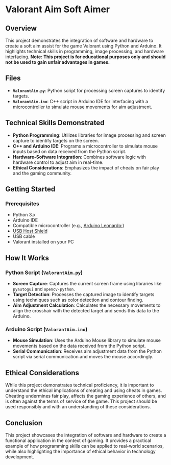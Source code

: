 # Valorant Aim Soft Aimer

## Overview

This project demonstrates the integration of software and hardware to create a soft aim assist for the game Valorant using Python and Arduino. It highlights technical skills in programming, image processing, and hardware interfacing. **Note: This project is for educational purposes only and should not be used to gain unfair advantages in games.**

## Files

- **`ValorantAim.py`**: Python script for processing screen captures to identify targets.
- **`ValorantAim.ino`**: C++ script in Arduino IDE for interfacing with a microcontroller to simulate mouse movements for aim adjustment.

## Technical Skills Demonstrated

- **Python Programming**: Utilizes libraries for image processing and screen capture to identify targets on the screen.
- **C++ and Arduino IDE**: Programs a microcontroller to simulate mouse inputs based on data received from the Python script.
- **Hardware-Software Integration**: Combines software logic with hardware control to adjust aim in real-time.
- **Ethical Considerations**: Emphasizes the impact of cheats on fair play and the gaming community.

## Getting Started

### Prerequisites

- Python 3.x
- Arduino IDE
- Compatible microcontroller (e.g., [Arduino Leonardo:](https://www.amazon.com/Arduino-org-A000057-Arduino-Leonardo-Headers/dp/B008A36R2Y/ref=pd_bxgy_d_sccl_1/133-9690621-7191529?pd_rd_i=B008A36R2Y&psc=1))
- [USB Host Shield](https://www.amazon.com/Compatible-Arduino-Support-Android-Function/dp/B08PNVKKBH/ref=sr_1_1?dib=eyJ2IjoiMSJ9.vxEQnO9htL-9Odp7SHmx-ouVjMMbBI_u_Ekc9qCw4A3_8LVHBqK50jAzujtkDdixTzB8tN5ZbxJhehcNAISYPLYBftHhIWjI1LSlV4E5TI2AX2MhVlfgShxJ1A2SF3gwzWXaOxta5Fbh5P9fsx6nGQSbcsVkJPfA_myHL4to6EAMrZIRgA4ThSx-f_5Lb7EuI8ZRKidor2xZmqonXsALSyKpYMnZbRSwVg8N9tHZfZWZlgCkdJ_bOCbT-OUbA627IfbYCShqrEWNe-Vnrv7YjHl5kswt0Bb9HZK5vuzdrjc.43IBYDTU_0r06u1TRvP5E5WlxfHb0plU67j60wvpjiI&dib_tag=se&hvadid=604584067670&hvdev=c&hvlocphy=9027845&hvnetw=g&hvqmt=e&hvrand=2236715263586918760&hvtargid=kwd-295686902150&hydadcr=18034_13447342&keywords=usb%2Bhost%2Bshield%2Barduino&qid=1722365698&s=electronics&sr=1-1&th=1)
- USB cable 
- Valorant installed on your PC

## How It Works

### Python Script (`ValorantAim.py`)

- **Screen Capture**: Captures the current screen frame using libraries like `pyautogui` and `opencv-python`.
- **Target Detection**: Processes the captured image to identify targets using techniques such as color detection and contour finding.
- **Aim Adjustment Calculation**: Calculates the necessary movements to align the crosshair with the detected target and sends this data to the Arduino.

### Arduino Script (`ValorantAim.ino`)

- **Mouse Simulation**: Uses the Arduino Mouse library to simulate mouse movements based on the data received from the Python script.
- **Serial Communication**: Receives aim adjustment data from the Python script via serial communication and moves the mouse accordingly.

## Ethical Considerations

While this project demonstrates technical proficiency, it is important to understand the ethical implications of creating and using cheats in games. Cheating undermines fair play, affects the gaming experience of others, and is often against the terms of service of the game. This project should be used responsibly and with an understanding of these considerations.

## Conclusion

This project showcases the integration of software and hardware to create a functional application in the context of gaming. It provides a practical example of how programming skills can be applied to real-world scenarios, while also highlighting the importance of ethical behavior in technology development.
